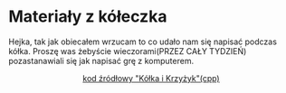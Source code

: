 # Materiały z kółeczka
Hejka, tak jak obiecałem wrzucam to co udało nam się napisać podczas kółka. Proszę was żebyście wieczorami(PRZEZ CAŁY TYDZIEŃ) pozastanawiali się jak napisać grę z komputerem.

<div class="alert alert-info" style="text-align: center">
<a class = "alert-link" href="https://github.com/kamiltokarski/inf_sp11/blob/master/materials/18022019/_kolko.cpp">kod źródłowy "Kółka i Krzyżyk"(cpp)</a>
</div>